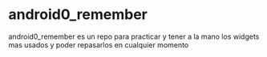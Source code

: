 # android0_remember
android0_remember es un repo para practicar y tener a la mano los widgets mas usados y poder repasarlos en cualquier momento 

